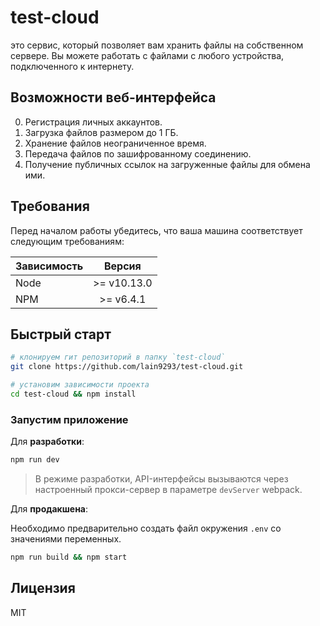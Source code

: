 # test-cloud
это сервис, который позволяет вам хранить файлы на собственном сервере. Вы можете работать с файлами с любого устройства, подключенного к интернету.

## Возможности веб-интерфейса
0. Регистрация личных аккаунтов.
1. Загрузка файлов размером до 1 ГБ.
2. Хранение файлов неограниченное время.
3. Передача файлов по зашифрованному соединению.
4. Получение публичных ссылок на загруженные файлы для обмена ими.

## Требования

Перед началом работы убедитесь, что ваша машина соответствует следующим требованиям:

| Зависимость |   Версия   |
| ---------- | :---------: |
| Node       | >= v10.13.0 |
| NPM        |  >= v6.4.1  |

## Быстрый старт

```bash
# клонируем гит репозиторий в папку `test-cloud`
git clone https://github.com/lain9293/test-cloud.git

# установим зависимости проекта
cd test-cloud && npm install
```

### Запустим приложение

Для **разработки**:

```bash
npm run dev
```

> В режиме разработки, API-интерфейсы вызываются через настроенный прокси-сервер в параметре `devServer` webpack.

Для **продакшена**:

Необходимо предварительно создать файл окружения `.env` со значениями переменных.

```bash
npm run build && npm start
```

## Лицензия

MIT